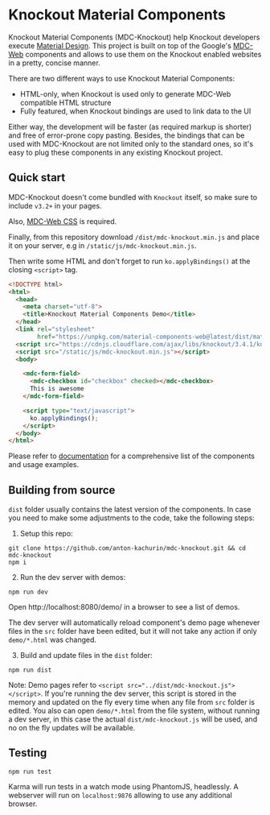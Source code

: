 # Knockout Material Components

Knockout Material Components (MDC-Knockout) help Knockout developers execute
[Material Design](https://www.material.io/).
This project is built on top of the Google's
[MDC-Web](https://github.com/material-components/material-components-web)
components and allows to use them on the Knockout enabled websites in
a pretty, concise manner.

There are two different ways to use Knockout Material Components:
- HTML-only, when Knockout is used only to generate MDC-Web compatible HTML
structure
- Fully featured, when Knockout bindings are used to link data to the UI

Either way, the development will be faster (as required markup is shorter)
and free of error-prone copy pasting. Besides, the bindings that can be used
with MDC-Knockout are not limited only to the standard ones, so it's easy to
plug these components in any existing Knockout project.

## Quick start

MDC-Knockout doesn't come bundled with `Knockout` itself, so make sure to
include `v3.2+` in your pages.

Also,
[MDC-Web CSS](https://github.com/material-components/material-components-web#css)
is required.

Finally, from this repository download `/dist/mdc-knockout.min.js` and place it
on your server, e.g in `/static/js/mdc-knockout.min.js`.

Then write some HTML and don't forget to run `ko.applyBindings()`
at the closing `<script>` tag.

```HTML
<!DOCTYPE html>
<html>
  <head>
    <meta charset="utf-8">
    <title>Knockout Material Components Demo</title>
  </head>
  <link rel="stylesheet"
        href="https://unpkg.com/material-components-web@latest/dist/material-components-web.css">
  <script src="https://cdnjs.cloudflare.com/ajax/libs/knockout/3.4.1/knockout-min.js"></script>
  <script src="/static/js/mdc-knockout.min.js"></script>
  <body>

    <mdc-form-field>
      <mdc-checkbox id="checkbox" checked></mdc-checkbox>
      This is awesome
    </mdc-form-field>

    <script type="text/javascript">
      ko.applyBindings();
    </script>
  </body>
</html>
```

Please refer to [documentation](./docs/components.md) for a comprehensive list
of the components and usage examples.

## Building from source

`dist` folder usually contains the latest version of the components. In case
you need to make some adjustments to the code, take the following steps:

1. Setup this repo:

  ```shell
  git clone https://github.com/anton-kachurin/mdc-knockout.git && cd mdc-knockout
  npm i
  ```

2. Run the dev server with demos:

  ```shell
  npm run dev
  ```

  Open http://localhost:8080/demo/ in a browser to see a list of demos.

  The dev server will automatically reload component's demo page whenever
  files in the `src` folder have been edited, but it will not take any action
  if only `demo/*.html` was changed.

3. Build and update files in the `dist` folder:

  ```shell
  npm run dist
  ```

Note: Demo pages refer to `<script src="../dist/mdc-knockout.js"></script>`.
If you're running the dev server, this script is stored in the memory
and updated on the fly every time when any file from `src` folder is edited.
You also can open `demo/*.html` from the file system, without running a
dev server, in this case the actual `dist/mdc-knockout.js` will be used, and
no on the fly updates will be available.

## Testing

```shell
npm run test
```

Karma will run tests in a watch mode using PhantomJS, headlessly. A webserver
will run on `localhost:9876` allowing to use any additional browser.
